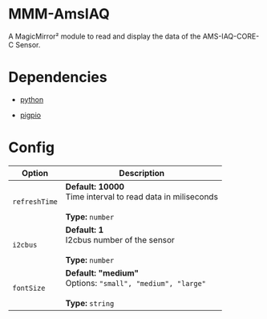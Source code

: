 # MMM-AmsIAQ
A MagicMirror² module to read and display the data of the AMS-IAQ-CORE-C Sensor.

# Dependencies

- [python](https://www.python.org/)

- [pigpio](https://github.com/joan2937/pigpio)

# Config

<table>
  <thead>
    <tr>
      <th>Option</th>
      <th>Description</th>
    </tr>
  </thead>
  <tbody>
    <tr>
      <td><code>refreshTime</code></td>
      <td><strong>Default: 10000</strong><br>Time interval to read data in miliseconds<br><br><strong>Type:</strong> <code>number</code></td>
    </tr>
    <tr>
      <td><code>i2cbus</code></td>
      <td><strong>Default: 1</strong><br>I2cbus number of the sensor<br><br><strong>Type:</strong> <code>number</code></td>
    </tr>
    <tr>
      <td><code>fontSize</code></td>
      <td><strong>Default: "medium"</strong><br>Options: <code>"small", "medium", "large"</code><br><br><strong>Type:</strong> <code>string</code></td>
    </tr>
  </tbody>
</table>
